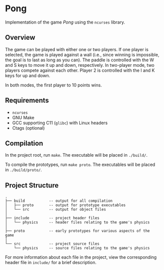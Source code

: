 # Pong

Implementation of the game *Pong* using the `ncurses` library.

## Overview

The game can be played with either one or two players. If one player is selected, the game is played against a wall (i.e., since winning is impossible, the goal is to last as long as you can). The paddle is controlled with the W and S keys to move it up and down, respectively. In two-player mode, two players compete against each other. Player 2 is controlled with the I and K keys for up and down.

In both modes, the first player to 10 points wins.

## Requirements

* `ncurses`
* GNU Make
* GCC supporting C11 (`glibc`) with Linux headers
* Ctags (optional)

## Compilation

In the project root, run `make`. The executable will be placed in `./build/`.

To compile the prototypes, run `make proto`. The executables will be placed in `./build/proto/`.

## Project Structure

```
.
├── build           -- output for all compilation
│   ├── proto       -- output for prototype executables
│   └── src         -- output for object files
│
├── include         -- project header files
│   └── physics     -- header files relating to the game's physics
│
├── proto           -- early prototypes for various aspects of the game
│
└── src             -- project source files
    └── physics     -- source files relating to the game's physics
```

For more information about each file in the project, view the corresponding header file in `include/` for a brief description.
